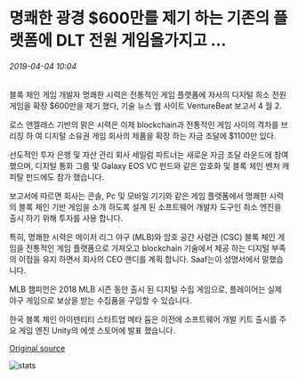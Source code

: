 # 명쾌한 광경 $600만를 제기 하는 기존의 플랫폼에 DLT 전원 게임을가지고 ...

###### 2019-04-04 10:04

블록 체인 게임 개발자 명쾌한 시력은 전통적인 게임 플랫폼에 자사의 디지털 희소 전원 게임을 확장 $600만을 제기 했다, 기술 뉴스 웹 사이트 VentureBeat 보고서 4 월 2.

로스 앤젤레스 기반의 맑은 시력은 이제 blockchain과 전통적인 게임 사이의 격차를 브리징 하 여 디지털 소유권 게임 회사의 제품을 확장 하는 자금 조달에 $1100만 있다.

선도적인 투자 은행 및 자산 관리 회사 세일럼 파트너는 새로운 자금 조달 라운드에 참여 했으며, 디지털 통화 그룹 및 Galaxy EOS VC 펀드와 같은 암호화 및 블록 체인 벤처 캐피탈 펀드에도 참가 했습니다.

보고서에 따르면 회사는 콘솔, Pc 및 모바일 기기와 같은 게임 플랫폼에서 명쾌한 시력의 블록 체인 기반 게임을 소개 하도록 설계 된 소프트웨어 개발자 도구인 희소 엔진을 출시 하기 위해 투자를 사용 합니다.

특히, 명쾌한 시력은 메이저 리그 야구 (MLB)와 암호 공간 사령관 (CSC) 블록 체인 게임을 전통적인 게임 플랫폼으로 가져오고 blockchain 기술에서 제공 하는 디지털 부족의 이점을 유지 하면서 회사의 CEO 랜디를 계획 합니다. Saaf는이 성명서에서 말했습니다.

MLB 챔피언은 2018 MLB 시즌 동안 출시 된 디지털 수집 게임으로, 플레이어는 실제 야구 게임으로 보상을 받는 수집품을 구입할 수 있습니다.

한국 블록 체인 아이덴티티 스타트업 메타 듐은 이전에 소프트웨어 개발 키트 출시를 주요 게임 엔진 Unity의 에셋 스토어에 발표 했습니다.

[Original source](https://cointelegraph.com/news/lucid-sight-raises-6-million-to-bring-its-dlt-powered-games-to-traditional-platforms)

![stats](https://c.statcounter.com/11760860/0/a89fa40b/1/ "stats")